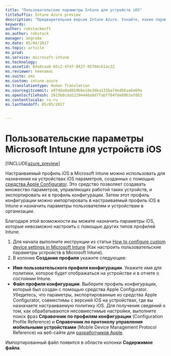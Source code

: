 ```yaml
---
title: "Пользовательские параметры Intune для устройств iOS"
titleSuffix: Intune Azure preview
description: "Предварительная версия Intune Azure. Узнайте, какие параметры можно использовать в настраиваемом профиле iOS."
keywords: 
author: robstackmsft
ms.author: robstack
manager: angrobe
ms.date: 05/04/2017
ms.topic: article
ms.prod: 
ms.service: microsoft-intune
ms.technology: 
ms.assetid: 6da8caa8-65c2-4f47-842f-9570dcb1ac22
ms.reviewer: heenamac
ms.suite: ems
ms.custom: intune-azure
ms.translationtype: Human Translation
ms.sourcegitcommit: a9748a0ad6b9bbe10e36ba133ba74edb6aa6e09a
ms.openlocfilehash: 2915b0cda52294448a9d7fabff84fde6063afd63
ms.contentlocale: ru-ru
ms.lasthandoff: 05/05/2017


---
```


# <a name="microsoft-intune-custom-settings-for-ios-devices"></a>Пользовательские параметры Microsoft Intune для устройств iOS

[!INCLUDE[azure_preview](../includes/azure_preview.md)]

Настраиваемый профиль iOS в Microsoft Intune можно использовать для назначения на устройствах iOS параметров, созданных с помощью [средства Apple Configurator](https://itunes.apple.com/app/apple-configurator-2/id1037126344?mt=12). Это средство позволяет создавать множество параметров, управляющих работой таких устройств, и экспортировать их в профиль конфигурации. Затем этот профиль конфигурации можно импортировать в настраиваемый профиль iOS в Intune и назначить параметры пользователям и устройствам в организации.

Благодаря этой возможности вы можете назначить параметры iOS, которые невозможно настроить с помощью других типов профилей Intune.


1. Для начала выполните инструкции из статьи [How to configure custom device settings in Microsoft Intune](how-to-configure-custom-settings.md) (Как настроить пользовательские параметры устройств в Microsoft Intune).
2. В колонке **Создание профиля** укажите следующее:

- **Имя пользовательского профиля конфигурации**. Укажите имя для политики, которое будет отображаться на устройстве и в отчете о состоянии Intune.
- **Файл профиля конфигурации**. Выберите профиль конфигурации, который был создан с помощью средства Apple Configurator.
Убедитесь, что параметры, экспортированные из средства Apple Configurator, совместимы с версией iOS на устройствах, где вы назначаете настраиваемую политику iOS. Для получения сведений о том, как обрабатываются несовместимые настройки, выполните поиск фраз **Справочник по профилям конфигурации** (Configuration Profile Reference) и **Справочник по протоколу управления мобильными устройствами** (Mobile Device Management Protocol Reference) на веб-сайте для [разработчиков Apple](https://developer.apple.com/).

Импортированный файл появится в области колонки **Содержимое файла**.

